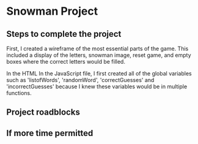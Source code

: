 # Snowman Project

## Steps to complete the project

First, I created a wireframe of the most essential parts of the game. This included a display of the letters, snowman image, reset game, and empty boxes where the correct letters would be filled. 

In the HTML In the JavaScript file, I first created all of the global variables such as 'listofWords', 'randomWord', 'correctGuesses' and 'incorrectGuesses' because I knew these variables would be in multiple functions. 






## Project roadblocks



## If more time permitted 





